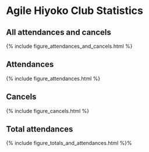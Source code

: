 # Agile Hiyoko Club Statistics
## All attendances and cancels
{% include figure_attendances_and_cancels.html %}

## Attendances
{% include figure_attendances.html %}

## Cancels
{% include figure_cancels.html %}

## Total attendances
{% include figure_totals_and_attendances.html %}% 

